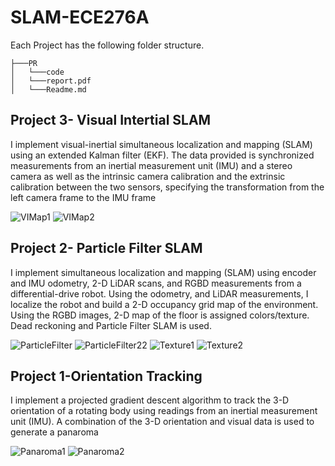 # SLAM-ECE276A
Each Project has the following folder structure.

```
├───PR
│   └───code
│   └───report.pdf
│   └───Readme.md
```

## **Project 3- Visual Intertial SLAM**
I implement visual-inertial simultaneous localization and mapping (SLAM) using an extended Kalman filter
(EKF). The data provided is synchronized measurements from an inertial measurement unit (IMU) and
a stereo camera as well as the intrinsic camera calibration and the extrinsic calibration between the two
sensors, specifying the transformation from the left camera frame to the IMU frame


![VIMap1](./images/EKFViMapping03.png)
![VIMap2](./images/EKFViMapping10.png)

## **Project 2- Particle Filter SLAM**
I implement simultaneous localization and mapping (SLAM) using encoder and IMU odometry, 2-D LiDAR scans, and RGBD measurements from a differential-drive robot. Using the odometry, and LiDAR measurements, I localize the robot and build a 2-D occupancy grid map of the environment. Using the
RGBD images,  2-D map of the floor is assigned colors/texture.
Dead reckoning and Particle Filter SLAM is used.

![ParticleFilter](images/Map_20_particles_20_drift_False.png)
![ParticleFilter22](images/Map_20_particles_21_drift_False.png)
![Texture1](images/TextureMap_20_particles_20_drift_False.png)
![Texture2](images/TextureMap_20_particles_21_drift_False.png)




## **Project 1-Orientation Tracking**

I implement a projected gradient descent algorithm to track the 3-D orientation of a rotating body using
readings from an inertial measurement unit (IMU). A combination of the 3-D orientation and visual data is used to generate a panaroma

![Panaroma1](./images/Panorama.jpg)
![Panaroma2](./images/PanoramaTest.jpg)




